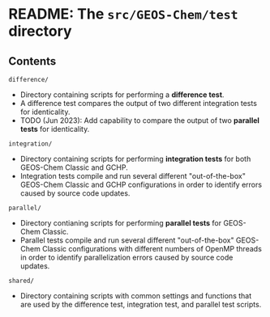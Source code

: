 # README: The `src/GEOS-Chem/test` directory

## Contents

`difference/`
- Directory containing scripts for performing a **difference test**.
- A difference test compares the output of two different integration tests for identicality.
- TODO (Jun 2023): Add capability to compare the output of two **parallel tests** for identicality.

`integration/`
- Directory containing scripts for performing **integration tests** for both GEOS-Chem Classic and GCHP.
- Integration tests compile and run several different "out-of-the-box" GEOS-Chem Classic and GCHP configurations in order to identify errors caused by source code updates.

`parallel/`
- Directory contianing scripts for performing **parallel tests** for GEOS-Chem Classic.
- Parallel tests compile and run several different "out-of-the-box" GEOS-Chem Classic configurations with different numbers of OpenMP threads in order to identify parallelization errors caused by source code updates.

`shared/`
- Directory containing scripts with common settings and functions that are used by the difference test, integration test, and parallel test scripts.
